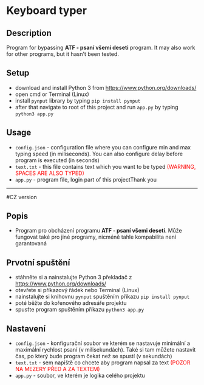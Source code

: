 # Keyboard typer
## Description
Program for bypassing <b>ATF - psaní všemi deseti</b> program. It may also work for other programs, but it hasn't been tested.

## Setup
- download and install Python 3 from https://www.python.org/downloads/
- open cmd or Terminal (Linux)
- install `pynput` library by typing `pip install pynput`
- after that navigate to root of this project and run `app.py` by typing `python3 app.py`

## Usage
- `config.json` - configuration file where you can configure min and max typing speed (in miliseconds). You can also configure delay before program is executed (in seconds)
- `text.txt`    - this file contains text which you want to be typed <span style="color:red">(WARNING, SPACES ARE ALSO TYPED)</span>
- `app.py`      - program file, login part of this projectThank you

------------------------------------------------------------------------

#CZ version
## Popis
- Program pro obcházení programu <b>ATF - psaní všemi deseti</b>. Může fungovat také pro jiné programy, nicméně tahle kompabilita není garantovaná
## Prvotní spuštění
- stáhněte si a nainstalujte Python 3 překladač z https://www.python.org/downloads/
- otevřete si příkazový řádek nebo Terminal (Linux)
- nainstalujte si knihovnu `pynput` spuštěním příkazu `pip install pynput`
- poté běžte do kořenového adresáře projektu
- spusťte program spuštěním příkazu `python3 app.py`

## Nastavení
- `config.json` - konfigurační soubor ve kterém se nastavuje minimální a maximální rychlost psaní (v milisekundách). Také si tam můžete nastavit čas, po který bude program čekat než se spustí (v sekundách)
- `text.txt`    - sem napiště co chcete aby program napsal za text <span style="color:red">(POZOR NA MEZERY PŘED A ZA TEXTEM)</span>
- `app.py`      - soubor, ve kterém je logika celého projektu